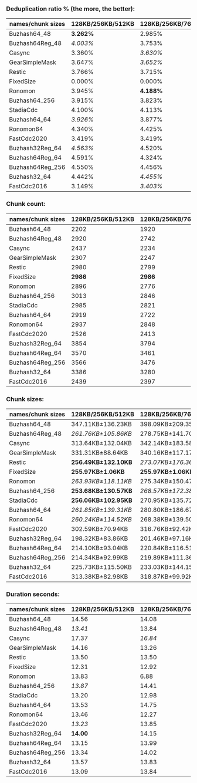 ### Deduplication ratio % (the more, the better):

| names/chunk sizes | 128KB/256KB/512KB | 128KB/256KB/768KB | 128KB/256KB/1MB | 64KB/256KB/1MB | 128KB/256KB/320KB | 128KB/256KB/384KB | 128KB/256KB/448KB | 192KB/256KB/384KB | 128KB/256KB/1.25MB | 128KB/256KB/2MB |
| --------------- | --------------- | --------------- | ------------- | ------------ | --------------- | --------------- | --------------- | --------------- | ---------------- | ------------- |
| Buzhash64_48    | **3.262%**      | 2.985%          | 3.050%        | *3.175%*     | 2.861%          | 2.748%          | 2.935%          | 2.784%          | 3.048%           | *3.198%*      |
| Buzhash64Reg_48 | *4.003%*        | 3.753%          | 3.795%        | 3.704%       | **4.226%**      | *4.007%*        | 3.978%          | 3.701%          | 3.753%           | 3.753%        |
| Casync          | 3.360%          | *3.630%*        | 3.528%        | **3.684%**   | 3.349%          | 3.499%          | 3.495%          | 2.685%          | 3.525%           | *3.587%*      |
| GearSimpleMask        | 3.647%          | *3.652%*        | *3.652%*      | *3.734%*     | 2.645%          | **3.779%**      | 3.493%          | 2.486%          | *3.652%*         | *3.652%*      |
| Restic          | 3.766%          | 3.715%          | *3.791%*      | **4.416%**   | 3.581%          | *3.804%*        | 3.640%          | 2.968%          | 3.523%           | 3.523%        |
| FixedSize       | 0.000%          | 0.000%          | 0.000%        | 0.000%       | 0.000%          | 0.000%          | 0.000%          | 0.000%          | 0.000%           | 0.000%        |
| Ronomon         | 3.945%          | **4.188%**      | 3.987%        | 3.810%       | 3.783%          | *4.003%*        | *4.079%*        | 3.146%          | 3.987%           | 3.987%        |
| Buzhash64_256   | 3.915%          | 3.823%          | *3.949%*      | **4.917%**   | 3.473%          | 3.461%          | 3.714%          | 2.455%          | *3.949%*         | *3.949%*      |
| StadiaCdc       | 4.100%          | 4.113%          | 4.087%        | 4.178%       | **4.336%**      | *4.194%*        | *4.187%*        | 3.971%          | 4.113%           | 4.113%        |
| Buzhash64_64    | *3.926%*        | 3.877%          | *3.909%*      | **4.548%**   | 3.811%          | 3.543%          | 3.812%          | 2.981%          | *3.909%*         | *3.909%*      |
| Ronomon64       | 4.340%          | 4.425%          | **4.460%**    | 4.323%       | 4.249%          | 4.311%          | 4.331%          | 3.820%          | **4.460%**       | **4.460%**    |
| FastCdc2020     | 3.419%          | 3.419%          | 3.419%        | **4.014%**   | *3.646%*        | 3.522%          | *3.593%*        | 3.496%          | 3.419%           | 3.419%        |
| Buzhash32Reg_64 | *4.563%*        | 4.520%          | 4.520%        | **5.464%**   | 4.406%          | 4.422%          | *4.546%*        | 3.568%          | 4.520%           | 4.520%        |
| Buzhash64Reg_64 | 4.591%          | 4.324%          | 4.385%        | 4.525%       | *4.695%*        | **4.774%**      | *4.673%*        | 3.643%          | 4.385%           | 4.385%        |
| Buzhash64Reg_256 | 4.550%          | 4.456%          | 4.456%        | **5.054%**   | *4.835%*        | *4.756%*        | 4.667%          | 3.605%          | 4.456%           | 4.456%        |
| Buzhash32_64    | 4.442%          | *4.455%*        | *4.455%*      | **5.133%**   | 4.265%          | 4.319%          | *4.467%*        | 3.465%          | *4.455%*         | *4.455%*      |
| FastCdc2016     | 3.149%          | *3.403%*        | *3.403%*      | **4.014%**   | 2.843%          | 3.031%          | 3.065%          | 2.172%          | *3.403%*         | *3.403%*      |

### Chunk count:

| names/chunk sizes | 128KB/256KB/512KB | 128KB/256KB/768KB | 128KB/256KB/1MB | 64KB/256KB/1MB | 128KB/256KB/320KB | 128KB/256KB/384KB | 128KB/256KB/448KB | 192KB/256KB/384KB | 128KB/256KB/1.25MB | 128KB/256KB/2MB |
| --------------- | --------------- | --------------- | ------------- | ------------ | --------------- | --------------- | --------------- | --------------- | ---------------- | ------------- |
| Buzhash64_48    | 2202            | 1920            | *1825*        | 2133         | 2824            | 2540            | 2353            | 2289            | *1790*           | **1760**      |
| Buzhash64Reg_48 | 2920            | 2742            | *2695*        | 2704         | 3545            | 3234            | 3042            | 2989            | *2691*           | **2686**      |
| Casync          | 2437            | 2234            | *2174*        | 2642         | 2958            | 2713            | 2550            | 2383            | *2146*           | **2131**      |
| GearSimpleMask        | 2307            | 2247            | *2230*        | 2314         | 2616            | 2452            | 2360            | 2392            | *2224*           | **2217**      |
| Restic          | 2980            | 2799            | 2746          | 3946         | 3390            | 3202            | 3062            | **2618**        | *2724*           | *2715*        |
| FixedSize       | **2986**        | **2986**        | **2986**      | **2986**     | **2986**        | **2986**        | **2986**        | **2986**        | **2986**         | **2986**      |
| Ronomon         | 2896            | 2776            | 2731          | 2725         | 3255            | 3090            | 2977            | **2558**        | *2722*           | *2718*        |
| Buzhash64_256   | 3013            | 2846            | 2809          | 4066         | 3436            | 3228            | 3105            | **2635**        | *2790*           | *2775*        |
| StadiaCdc       | 2985            | 2821            | 2785          | *2778*       | 3536            | 3250            | 3089            | 3003            | *2770*           | **2765**      |
| Buzhash64_64    | 2919            | 2722            | 2668          | 3873         | 3391            | 3163            | 3025            | **2608**        | *2636*           | *2624*        |
| Ronomon64       | 2937            | 2848            | 2824          | *2772*       | 3292            | 3107            | 2999            | **2576**        | 2821             | *2814*        |
| FastCdc2020     | 2526            | 2413            | *2396*        | 2548         | 3419            | 2848            | 2642            | 2787            | *2390*           | **2389**      |
| Buzhash32Reg_64 | 3854            | 3794            | 3785          | 5252         | 4155            | 3990            | 3912            | **3233**        | *3783*           | *3782*        |
| Buzhash64Reg_64 | 3570            | 3461            | 3442          | 4389         | 3938            | 3755            | 3637            | **3140**        | *3436*           | *3435*        |
| Buzhash64Reg_256 | 3566            | 3476            | 3465          | 4478         | 3959            | 3762            | 3637            | **3168**        | *3462*           | *3462*        |
| Buzhash32_64    | 3386            | 3280            | 3247          | 4915         | 3702            | 3546            | 3454            | **2776**        | *3237*           | *3229*        |
| FastCdc2016     | 2439            | 2397            | *2389*        | 2539         | 2692            | 2536            | 2468            | 2453            | *2388*           | **2387**      |

### Chunk sizes:

| names/chunk sizes | 128KB/256KB/512KB    | 128KB/256KB/768KB  | 128KB/256KB/1MB    | 64KB/256KB/1MB     | 128KB/256KB/320KB   | 128KB/256KB/384KB   | 128KB/256KB/448KB    | 192KB/256KB/384KB   | 128KB/256KB/1.25MB | 128KB/256KB/2MB      |
| --------------- | -------------------- | ------------------ | ------------------ | ------------------ | ------------------- | ------------------- | -------------------- | ------------------- | ------------------ | -------------------- |
| Buzhash64_48    | 347.11KB±136.23KB    | 398.09KB±209.35KB  | 418.81KB±250.45KB  | 358.34KB±259.58KB  | **270.66KB±64.10KB** | *300.92KB±89.75KB*  | *324.83KB±114.53KB*  | 333.92KB±64.01KB    | 427.00KB±274.75KB  | 434.28KB±308.22KB    |
| Buzhash64Reg_48 | *261.76KB±105.86KB*  | 278.75KB±141.70KB  | 283.61KB±157.74KB  | 282.67KB±207.95KB  | 215.61KB±54.79KB    | 236.34KB±73.98KB    | *251.26KB±90.93KB*   | **255.72KB±52.27KB** | 284.03KB±160.14KB  | 284.56KB±163.76KB    |
| Casync          | 313.64KB±132.04KB    | 342.14KB±183.58KB  | 351.58KB±212.25KB  | *289.30KB±215.36KB* | **258.40KB±66.52KB** | *281.73KB±90.53KB*  | 299.74KB±112.19KB    | 320.75KB±67.69KB    | 356.17KB±227.60KB  | 358.67KB±243.50KB    |
| GearSimpleMask        | 331.31KB±88.64KB     | 340.16KB±117.17KB  | 342.75KB±129.63KB  | 330.31KB±137.03KB  | **292.18KB±39.07KB** | *311.72KB±59.74KB*  | 323.87KB±75.94KB     | *319.54KB±50.02KB*  | 343.68KB±139.15KB  | 344.76KB±153.96KB    |
| Restic          | **256.49KB±132.10KB** | *273.07KB±176.36KB* | 278.35KB±198.57KB  | 193.70KB±190.09KB  | 225.47KB±76.66KB    | 238.71KB±97.99KB    | *249.62KB±116.90KB*  | 291.95KB±76.47KB    | 280.59KB±210.30KB  | 281.52KB±218.76KB    |
| FixedSize       | **255.97KB±1.06KB**  | **255.97KB±1.06KB** | **255.97KB±1.06KB** | **255.97KB±1.06KB** | **255.97KB±1.06KB** | **255.97KB±1.06KB** | **255.97KB±1.06KB**  | **255.97KB±1.06KB** | **255.97KB±1.06KB** | **255.97KB±1.06KB**  |
| Ronomon         | *263.93KB±118.11KB*  | 275.34KB±150.47KB  | 279.87KB±167.84KB  | 280.49KB±174.84KB  | 234.82KB±68.91KB    | *247.36KB±88.52KB*  | **256.75KB±104.70KB** | 298.80KB±68.66KB    | 280.80KB±173.91KB  | 281.21KB±179.42KB    |
| Buzhash64_256   | **253.68KB±130.57KB** | *268.57KB±172.38KB* | 272.10KB±189.31KB  | 187.98KB±180.13KB  | 222.45KB±75.62KB    | 236.78KB±97.38KB    | *246.16KB±115.32KB*  | 290.07KB±75.91KB    | 273.96KB±201.54KB  | 275.44KB±210.45KB    |
| StadiaCdc       | **256.06KB±102.95KB** | 270.95KB±135.72KB  | 274.45KB±149.06KB  | 275.14KB±203.62KB  | 216.16KB±56.06KB    | 235.18KB±73.52KB    | *247.44KB±89.23KB*   | *254.52KB±51.37KB*  | 275.93KB±157.92KB  | 276.43KB±165.22KB    |
| Buzhash64_64    | *261.85KB±139.31KB*  | 280.80KB±186.67KB  | 286.48KB±210.90KB  | 197.35KB±201.00KB  | 225.40KB±78.04KB    | *241.65KB±101.22KB* | **252.67KB±121.19KB** | 293.07KB±78.49KB    | 289.96KB±226.48KB  | 291.29KB±243.77KB    |
| Ronomon64       | *260.24KB±114.52KB*  | 268.38KB±139.50KB  | 270.66KB±149.97KB  | 275.73KB±155.60KB  | 232.18KB±67.76KB    | *246.00KB±87.15KB*  | **254.86KB±102.53KB** | 296.71KB±68.24KB    | 270.95KB±154.16KB  | 271.62KB±162.02KB    |
| FastCdc2020     | 302.59KB±70.94KB     | 316.76KB±92.42KB   | 319.01KB±101.26KB  | 299.97KB±111.74KB  | *223.56KB±60.74KB*  | **268.38KB±58.92KB** | 289.30KB±62.64KB     | *274.25KB±53.72KB*  | 319.81KB±108.27KB  | 319.94KB±110.90KB    |
| Buzhash32Reg_64 | 198.32KB±83.86KB     | 201.46KB±97.16KB   | 201.94KB±99.89KB   | 145.53KB±124.41KB  | 183.96KB±54.71KB    | 191.56KB±67.44KB    | 195.38KB±76.32KB     | **236.42KB±46.36KB** | *202.04KB±100.77KB* | *202.10KB±101.74KB*  |
| Buzhash64Reg_64 | 214.10KB±93.04KB     | 220.84KB±116.51KB  | 222.06KB±123.45KB  | 174.15KB±156.69KB  | 194.09KB±56.64KB    | 203.55KB±70.56KB    | 210.16KB±82.99KB     | **243.42KB±50.11KB** | *222.45KB±127.09KB* | *222.51KB±128.00KB*  |
| Buzhash64Reg_256 | 214.34KB±92.99KB     | 219.89KB±111.36KB  | 220.59KB±115.28KB  | 170.69KB±147.89KB  | 193.06KB±56.32KB    | 203.17KB±71.50KB    | 210.16KB±83.16KB     | **241.27KB±47.47KB** | *220.78KB±116.67KB* | *220.78KB±116.67KB*  |
| Buzhash32_64    | 225.73KB±115.50KB    | 233.03KB±144.15KB  | 235.40KB±156.21KB  | 155.51KB±146.32KB  | 206.47KB±73.73KB    | 215.55KB±90.65KB    | 221.29KB±104.11KB    | *275.34KB±74.62KB*  | *236.12KB±162.14KB* | **236.71KB±169.59KB** |
| FastCdc2016     | 313.38KB±82.98KB     | 318.87KB±99.92KB   | 319.94KB±106.44KB  | *301.04KB±116.27KB* | **283.93KB±44.13KB** | *301.39KB±60.60KB*  | 309.70KB±73.42KB     | 311.59KB±49.58KB    | 320.07KB±108.60KB  | 320.21KB±110.90KB    |

### Duration seconds:

| names/chunk sizes | 128KB/256KB/512KB | 128KB/256KB/768KB | 128KB/256KB/1MB | 64KB/256KB/1MB | 128KB/256KB/320KB | 128KB/256KB/384KB | 128KB/256KB/448KB | 192KB/256KB/384KB | 128KB/256KB/1.25MB | 128KB/256KB/2MB |
| --------------- | --------------- | --------------- | ------------- | ------------ | --------------- | --------------- | --------------- | --------------- | ---------------- | ------------- |
| Buzhash64_48    | 14.56           | 14.08           | 14.29         | 14.24        | *13.09*         | 14.07           | 14.27           | 14.14           | *13.10*          | **13.05**     |
| Buzhash64Reg_48 | *13.41*         | 13.84           | 13.82         | 14.37        | **12.97**       | *13.43*         | 13.84           | 13.84           | 14.36            | 14.39         |
| Casync          | 17.37           | *16.84*         | 17.08         | 18.32        | *16.80*         | 16.86           | 17.25           | **15.41**       | 18.41            | 17.32         |
| GearSimpleMask        | 14.16           | 13.26           | 13.25         | 13.70        | 13.39           | *13.03*         | 13.32           | *12.54*         | 13.73            | **12.48**     |
| Restic          | 13.50           | 13.50           | 13.48         | 13.64        | **11.08**       | 13.45           | 12.92           | *11.19*         | 11.57            | *11.44*       |
| FixedSize       | 12.31           | 12.92           | 12.37         | *10.45*      | **9.35**        | 12.63           | 12.11           | 12.06           | 12.99            | *10.23*       |
| Ronomon         | 13.83           | 6.88            | 14.02         | 12.76        | **6.41**        | 13.68           | 13.83           | 13.52           | *6.77*           | *6.78*        |
| Buzhash64_256   | *13.87*         | 14.41           | 14.35         | *14.32*      | **12.31**       | 14.41           | 14.37           | 14.41           | 14.41            | 14.36         |
| StadiaCdc       | 13.20           | 12.98           | 11.70         | 11.68        | 11.61           | 11.48           | *9.61*          | **9.61**        | *9.72*           | 9.92          |
| Buzhash64_64    | 13.53           | 14.75           | 14.51         | 13.34        | **13.32**       | 14.38           | *13.33*         | *13.32*         | 13.33            | 13.33         |
| Ronomon64       | 13.46           | 12.27           | 12.43         | 12.76        | 11.94           | 11.61           | *9.09*          | 11.53           | *9.27*           | **8.93**      |
| FastCdc2020     | *13.23*         | 13.85           | 14.13         | *12.30*      | **12.29**       | 13.85           | 13.84           | 13.85           | 14.13            | 14.09         |
| Buzhash32Reg_64 | **14.00**       | 14.15           | 14.51         | 14.49        | 14.48           | 14.13           | *14.11*         | *14.11*         | 14.51            | 14.52         |
| Buzhash64Reg_64 | 13.15           | 13.99           | 14.48         | *12.55*      | **12.52**       | 14.45           | 14.39           | 14.42           | 12.56            | *12.55*       |
| Buzhash64Reg_256 | 13.34           | 14.02           | 13.80         | 13.78        | **11.94**       | 13.79           | 13.70           | 13.72           | *11.95*          | *11.96*       |
| Buzhash32_64    | 13.57           | 13.83           | 13.82         | *13.05*      | **13.02**       | 13.71           | 13.81           | 13.81           | 13.80            | *13.05*       |
| FastCdc2016     | 13.09           | 13.84           | 14.14         | 12.62        | *12.61*         | 13.81           | 14.13           | 12.62           | *12.61*          | **12.60**     |
